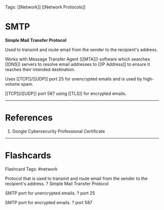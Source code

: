 Tags: [[Network]] [[Network Protocols]]
# SMTP

**Simple Mail Transfer Protocol**

Used to transmit and route email from the sender to the recipient's address.

Works with Message Transfer Agent ([[MTA]]) software which searches [[DNS]] servers to resolve email addresses to [[IP Address]] to ensure it reaches their intended destination.

Uses [[TCP]]/[[UDP]] port 25 for unencrypted emails and is used by high-volume spam.

[[TCP]]/[[UDP]] port 587 using [[TLS]] for encrypted emails.

---
# References

1. Google Cybersecurity Professional Certificate

---
# Flashcards

Flashcard Tags: #network 

Protocol that is used to transmit and route email from the sender to the recipient's address.
?
Simple Mail Transfer Protocol

SMTP port for unencrypted emails.
?
port 25

SMTP port for encrypted emails.
?
port 587